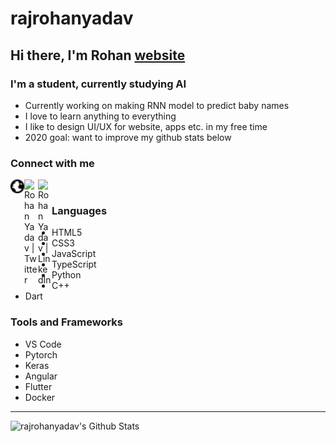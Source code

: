 # rajrohanyadav

## Hi there, I'm Rohan [website]

### I'm a student, currently studying AI

- Currently working on making RNN model to predict baby names
- I love to learn anything to everything
- I like to design UI/UX for website, apps etc. in my free time
- 2020 goal: want to improve my github stats below

### Connect with me

[<img align="left" alt="rohan-yadav.web.app" width="22px" src="https://raw.githubusercontent.com/iconic/open-iconic/master/svg/globe.svg" />][website]
[<img align="left" alt="Rohan Yadav | Twitter" width="22px" src="https://cdn.jsdelivr.net/npm/simple-icons@v3/icons/twitter.svg" />][twitter]
[<img align="left" alt="Rohan Yadav | LinkedIn" width="22px" src="https://cdn.jsdelivr.net/npm/simple-icons@v3/icons/linkedin.svg" />][linkedin]

<br />

### Languages

- HTML5
- CSS3
- JavaScript
- TypeScript
- Python
- C++
- Dart

### Tools and Frameworks

- VS Code
- Pytorch
- Keras
- Angular
- Flutter
- Docker

---

<img align="left" alt="rajrohanyadav's Github Stats" src="https://github-readme-stats.vercel.app/api?username=rajrohanyadav&show_icons=true&hide_border=true" />

[website]: https://rohan-yadav.web.app
[twitter]: https://twitter.com/rajrohanyadav24
[linkedin]: https://www.linkedin.com/in/rohan-yadav-56891810a/
